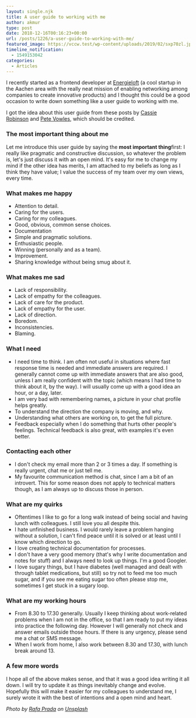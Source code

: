 ```yaml
---
layout: single.njk
title: A user guide to working with me
author: akmur
type: post
date: 2018-12-16T00:16:23+00:00
url: /posts/1226/a-user-guide-to-working-with-me/
featured_image: https://vccw.test/wp-content/uploads/2019/02/sxp70zl.jpg
timeline_notification:
  - 1549153042
categories:
  - Articles
---
```


I recently started as a frontend developer at [Energieloft][1] (a cool startup in the Aachen area with the really neat mission of enabling networking among companies to create innovative products) and I thought this could be a good occasion to write down something like a user guide to working with me.

I got the idea about this user guide from these posts by [Cassie Robinson][2] and [Pete Vowles][3], which should be credited.

### The most important thing about me

Let me introduce this user guide by saying the **most important thing**first: I really like pragmatic and constructive discussion, so whatever the problem is, let's just discuss it with an open mind. It's easy for me to change my mind if the other idea has merits, I am attached to my beliefs as long as I think they have value; I value the success of my team over my own views, every time.

### What makes me happy

- Attention to detail.
- Caring for the users.
- Caring for my colleagues.
- Good, obvious, common sense choices.
- Documentation
- Simple and pragmatic solutions.
- Enthusiastic people.
- Winning (personally and as a team).
- Improvement.
- Sharing knowledge without being smug about it.

### What makes me sad

- Lack of responsibility.
- Lack of empathy for the colleagues.
- Lack of care for the product.
- Lack of empathy for the user.
- Lack of direction.
- Boredom.
- Inconsistencies.
- Blaming.

### What I need

- I need time to think. I am often not useful in situations where fast response time is needed and immediate answers are required. I generally cannot come up with immediate answers that are also good, unless I am really confident with the topic (which means I had time to think about it, by the way). I will usually come up with a good idea an hour, or a day, later.
- I am very bad with remembering names, a picture in your chat profile helps greatly.
- To understand the direction the company is moving, and why.
- Understanding what others are working on, to get the full picture.
- Feedback especially when I do something that hurts other people's feelings. Technical feedback is also great, with examples it's even better.

### Contacting each other

- I don't check my email more than 2 or 3 times a day. If something is really urgent, chat me or just tell me.
- My favourite communication method is chat, since I am a bit of an introvert. This for some reason does not apply to technical matters though, as I am always up to discuss those in person.

### What are my quirks

- Oftentimes I like to go for a long walk instead of being social and having lunch with colleagues. I still love you all despite this.
- I hate unfinished business. I would rarely leave a problem hanging without a solution, I can't find peace until it is solved or at least until I know which direction to go.
- I love creating technical documentation for processes.
- I don't have a very good memory (that's why I write documentation and notes for stuff) and I always need to look up things. I'm a good Googler.
- I love sugary things, but I have diabetes (well managed and dealt with through tablet medications, but still) so try not to feed me too much sugar, and if you see me eating sugar too often please stop me, sometimes I get stuck in a sugary loop.

### What are my working hours

- From 8.30 to 17.30 generally. Usually I keep thinking about work-related problems when I am not in the office, so that I am ready to put my ideas into practice the following day. However I will generally not check and answer emails outside those hours. If there is any urgency, please send me a chat or SMS message.
- When I work from home, I also work between 8.30 and 17.30, with lunch break around 13.

### A few more words

I hope all of the above makes sense, and that it was a good idea writing it all down. I will try to update it as things inevitably change and evolve. Hopefully this will make it easier for my colleagues to understand me, I surely wrote it with the best of intentions and a open mind and heart.

_Photo by [Rafa Prada][4] on [Unsplash][5]_

[1]: https://energieloft.de/
[2]: https://medium.com/@cassierobinson/a-user-manual-for-me-d3a851fbc694
[3]: https://medium.com/@PeteVowles/working-with-me-a-user-manual-b07f1b47f8f9
[4]: https://unsplash.com/photos/DgMVKfwvffE?utm_source=unsplash&utm_medium=referral&utm_content=creditCopyText
[5]: https://unsplash.com/
